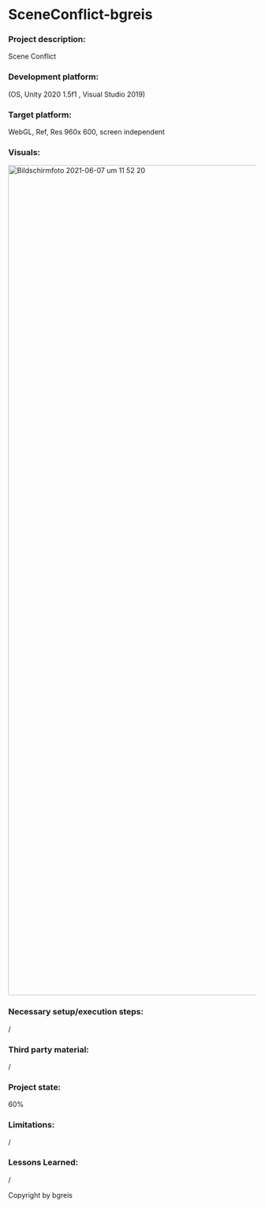 # SceneConflict-bgreis

### Project description: 
Scene Conflict

### Development platform: 
(OS, Unity 2020 1.5f1 , Visual Studio 2019)

### Target platform: 
WebGL, Ref, Res 960x 600, screen independent 


### Visuals: 
<img width="1680" alt="Bildschirmfoto 2021-06-07 um 11 52 20" src="https://user-images.githubusercontent.com/72389948/120996713-de0ef780-c786-11eb-96b6-c855b4b1a28f.png">

### Necessary setup/execution steps: 
/

### Third party material: 
/

### Project state: 
60%
### Limitations: 
/

### Lessons Learned:
/

Copyright by bgreis
